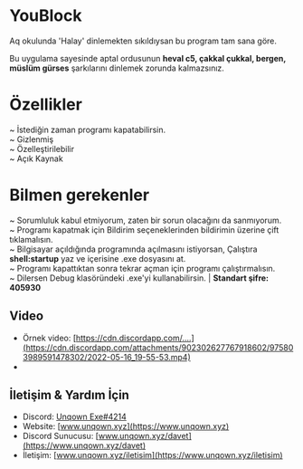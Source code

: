 # YouBlock
Aq okulunda 'Halay' dinlemekten sıkıldıysan bu program tam sana göre.

Bu uygulama sayesinde aptal ordusunun <b>heval c5, çakkal çukkal, bergen, müslüm gürses</b> şarkılarını dinlemek zorunda kalmazsınız.


# Özellikler
~ İstediğin zaman programı kapatabilirsin.<br>
~ Gizlenmiş<br>
~ Özelleştirilebilir<br>
~ Açık Kaynak<br>


# Bilmen gerekenler
~ Sorumluluk kabul etmiyorum, zaten bir sorun olacağını da sanmıyorum.<br>
~ Programı kapatmak için Bildirim seçeneklerinden bildirimin üzerine çift tıklamalısın.<br>
~ Bilgisayar açıldığında programında açılmasını istiyorsan, Çalıştıra <b>shell:startup</b> yaz ve içerisine .exe dosyasını at.<br>
~ Programı kapattıktan sonra tekrar açman için programı çalıştırmalısın.<br>
~ Dilersen Debug klasöründeki .exe'yi kullanabilirsin. | <b>Standart şifre: 405930</b><br>


## Video
- Örnek video: [https://cdn.discordapp.com/....](https://cdn.discordapp.com/attachments/902302627767918602/975803989591478302/2022-05-16_19-55-53.mp4)
- 
## İletişim & Yardım İçin
- Discord: [Unqown Exe#4214](https://discord.com/users/791255637920972801)
- Website: [www.unqown.xyz](https://www.unqown.xyz)
- Discord Sunucusu: [www.unqown.xyz/davet](https://www.unqown.xyz/davet)
- İletişim: [www.unqown.xyz/iletisim](https://www.unqown.xyz/iletisim)
